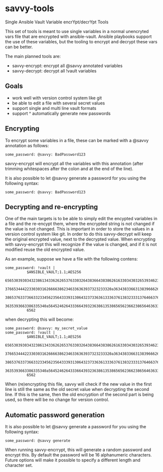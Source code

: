 # savvy-tools
Single Ansible Vault Variable encrYpt/decrYpt Tools

This set of tools is meant to use single variables in a normal unencryted vars file that are encrypted with ansible-vault.
Ansible playbooks support the use of these variables, but the tooling to encrypt and decrypt these vars can be better.

The main planned tools are:
* savvy-encrypt: encrypt all @savvy annotated variables
* savvy-decrypt: decrypt all !vault variables

## Goals
* work well with version control system like git
* be able to edit a file with several secret values
* support single and multi line vault formats
* support
^ automatically generate new passwords

## Encrypting
To encrypt some variables in a file, these can be marked with a @savvy annotation as follows:
```
some_password: @savvy: BadPassword123
```
savvy-encrypt will encrypt all the variables with this annotation (after trimming whitespaces after the colon and at the end of the line).

It is also possible to let @savvy generate a password for you using the following syntax:
```
some_password: @savvy: BadPassword123
```

## Decrypting and re-encrypting
One of the main targets is to be able to simply edit the encypted variables in a file and the re-encypt them, where the encrypted string is not changed if the value is not changed. This is important in order to store the values in a version control system like git. In order to do this savvy-decrypt will keep the original encrypted value, next to the decrypted value. When encrypting with savvy-encrypt this will recognize if the value is changed, and if it is not modified reuse the old encrypted value.

As an example, suppose we have a file with the following contens:
```
some_password: !vault |
          $ANSIBLE_VAULT;1.1;AES256
          65653039303432386134336262653763303264383664383862616330343032653934623465643937
          3766534442233030316266663862346336363937323233320a363438336631383966626237303838
          38653763373663323345623564333931306432373363613336376138323331376466376364656531
          3635393663386335340a564524626433366439323638613538656562366238656463633638616237
          6562
```

when decrypting this will become:
```
some_password: @savvy: my_secret_value
some_password: !vault |
          $ANSIBLE_VAULT;1.1;AES256
          65653039303432386134336262653763303264383664383862616330343032653934623465643937
          3766534442233030316266663862346336363937323233320a363438336631383966626237303838
          38653763373663323345623564333931306432373363613336376138323331376466376364656531
          3635393663386335340a564524626433366439323638613538656562366238656463633638616237
          6562
```
When (re)encrypting this file, savvy will check if the new value in the first line is still the same as the old secret value when decrypting the second line. If this is the same, then the old encryption of the second part is being used, so there will be no change for version control.

## Automatic password generation
It is also possible to let @savvy generate a password for you using the following syntax:
```
some_password: @savvy generate
```
When running savvy-encrrypt, this will generate a random password and encrypt this.
By default the password will be 16 alphanumeric characters.
Future options will make it possible to specify a different length and character set.
